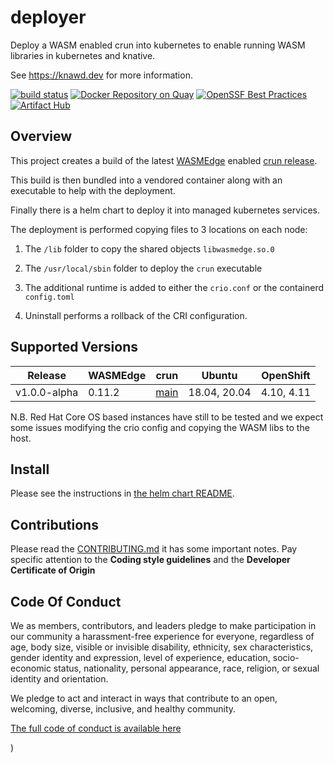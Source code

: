 # deployer

Deploy a WASM enabled crun into kubernetes to enable running WASM libraries in kubernetes and knative.

See https://knawd.dev for more information.


[![build status](https://github.com/knawd/deployer/workflows/CI/badge.svg)](https://github.com/knawd/deployer/actions)
[![Docker Repository on Quay](https://quay.io/repository/knawd/deployer/status "Docker Repository on Quay")](https://quay.io/repository/knawd/deployer)
[![OpenSSF Best Practices](https://bestpractices.coreinfrastructure.org/projects/6966/badge)](https://bestpractices.coreinfrastructure.org/projects/6966)
[![Artifact Hub](https://img.shields.io/endpoint?url=https://artifacthub.io/badge/repository/deployer)](https://artifacthub.io/packages/search?repo=deployer)


## Overview

This project creates a build of the latest [WASMEdge](https://github.com/WasmEdge/WasmEdge) enabled [crun release](https://github.com/containers/crun).

This build is then bundled into a vendored container along with an executable to help with the deployment.

Finally there is a helm chart to deploy it into managed kubernetes services.

The deployment is performed copying files to 3 locations on each node:

1. The `/lib` folder to copy the shared objects `libwasmedge.so.0`

2. The `/usr/local/sbin` folder to deploy the `crun` executable

3. The additional runtime is added to either the `crio.conf` or the containerd `config.toml`

4. Uninstall performs a rollback of the CRI configuration.

## Supported Versions

|Release|WASMEdge|crun|Ubuntu|OpenShift|
|---|---|---|---|---|
|v1.0.0-alpha|0.11.2|[main](https://github.com/containers/crun/commit/26fe1383a05279935e67ee31e7ff10c43e7d87ea)|18.04, 20.04|4.10, 4.11|

N.B. Red Hat Core OS based instances have still to be tested and we expect some issues modifying the crio config and copying the WASM libs to the host.

## Install

Please see the instructions in [the helm chart README](https://github.com/knawd/deployer/blob/main/charts/knawd-deployer/README.md).

## Contributions

Please read the [CONTRIBUTING.md](CONTRIBUTING.md) it has some important notes.
Pay specific attention to the **Coding style guidelines** and the **Developer Certificate of Origin**

## Code Of Conduct

We as members, contributors, and leaders pledge to make participation in our
community a harassment-free experience for everyone, regardless of age, body
size, visible or invisible disability, ethnicity, sex characteristics, gender
identity and expression, level of experience, education, socio-economic status,
nationality, personal appearance, race, religion, or sexual identity
and orientation.

We pledge to act and interact in ways that contribute to an open, welcoming,
diverse, inclusive, and healthy community.

[The full code of conduct is available here](./code-of-conduct.md)

)

